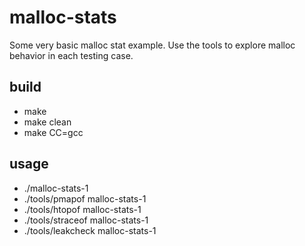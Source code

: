 malloc-stats
============

Some very basic malloc stat example. Use the tools to explore malloc behavior
in each testing case.

build
-----
* make
* make clean
* make CC=gcc

usage
-----

* ./malloc-stats-1
* ./tools/pmapof malloc-stats-1
* ./tools/htopof malloc-stats-1
* ./tools/straceof malloc-stats-1
* ./tools/leakcheck malloc-stats-1

